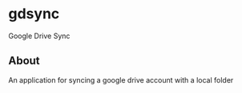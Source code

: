 # gdsync
Google Drive Sync

## About
An application for syncing a google drive account with a local folder

